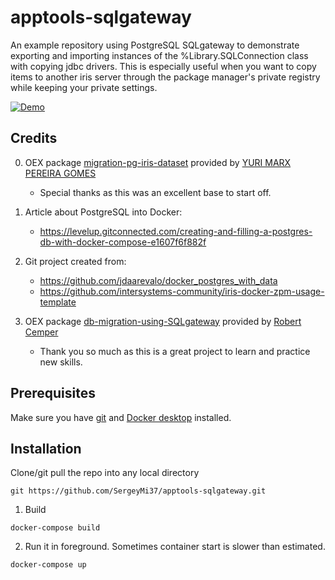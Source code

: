 # apptools-sqlgateway
An example repository using PostgreSQL SQLgateway to demonstrate exporting and importing instances of the %Library.SQLConnection class with copying jdbc drivers.
This is especially useful when you want to copy items to another iris server through the package manager's private registry while keeping your private settings.

[![Demo](https://img.shields.io/badge/Demo%20on-Cloud%20Run%20Deploy-F4A460)](https://apptools-sqlgateway.demo.community.intersystems.com/csp/sys/mgr/UtilSqlGateways.csp)

## Credits ##
0. OEX package [migration-pg-iris-dataset](https://openexchange.intersystems.com/package/migration-pg-iris-dataset) 
provided by [YURI MARX PEREIRA GOMES](https://openexchange.intersystems.com/user/YURI%20MARX%20PEREIRA%20GOMES/QKGV1uPuZml09uNsC8bNKcRQj8)   
    - Special thanks as this was an excellent base to start off.  
    
1. Article about PostgreSQL into Docker: 
    - https://levelup.gitconnected.com/creating-and-filling-a-postgres-db-with-docker-compose-e1607f6f882f
2. Git project created from: 
    - https://github.com/jdaarevalo/docker_postgres_with_data
    - https://github.com/intersystems-community/iris-docker-zpm-usage-template

3. OEX package [db-migration-using-SQLgateway](https://openexchange.intersystems.com/package/db-migration-using-SQLgateway) 
provided by [Robert Cemper](https://openexchange.intersystems.com/user/Robert%20Cemper/v2WPTpUS8nGmGLNs612I7IeKRzc)   
    - Thank you so much as this is a great project to learn and practice new skills.  
    

## Prerequisites
Make sure you have [git](https://git-scm.com/book/en/v2/Getting-Started-Installing-Git) and [Docker desktop](https://www.docker.com/products/docker-desktop) installed.

## Installation 
Clone/git pull the repo into any local directory
```
git https://github.com/SergeyMi37/apptools-sqlgateway.git
```
1. Build
```
docker-compose build
```
2. Run it in foreground. Sometimes container start is slower than estimated.  
```
docker-compose up
```
